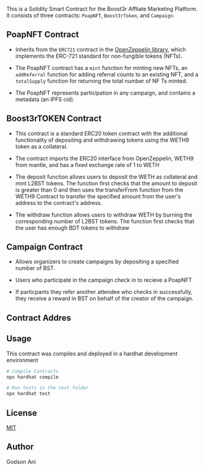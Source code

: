 This is a Solidity Smart Contract for the Boost3r Affliate Marketing Platform. It consists of three contracts: `PoapNFT`, `Boost3rToken`, and `Campaign`.

## PoapNFT Contract

- Inherits from the `ERC721` contract in the [OpenZeppelin library](), which implements the ERC-721 standard for non-fungible tokens (NFTs).

- The PoapNFT contract has a `mint` function for minting new NFTs, an `addReferral` function for adding referral counts to an existing NFT, and a `totalSupply` function for returning the total number of NF Ts minted.

- The PoapNFT represents participation in any campaign, and contains a metadata (an IPFS cid).

## Boost3rTOKEN Contract

- This contract is a standard ERC20 token contract with the additional functionality of depositing and withdrawing tokens using the WETH9 token as a collateral.

- The contract imports the ERC20 interface from OpenZeppelin, WETH9 from mantle, and has a fixed exchange rate of 1 to WETH

- The deposit function allows users to deposit the WETH as collateral and mint L2BST tokens. The function first checks that the amount to deposit is greater than 0 and then uses the transferFrom function from the WETH9 Contract to transfer the specified amount from the user's address to the contract's address.

- The withdraw function allows users to withdraw WETH by burning the corresponding number of L2BST tokens. The function first checks that the user has enough BDT tokens to withdraw

## Campaign Contract

- Allows organizers to create campaigns by depositing a specified number of BST.

- Users who participate in the campaign check in to recieve a PoapNFT

- If particpants they refer another attendee who checks in successfully, they receive a reward in BST on behalf of the creator of the campaign.

## Contract Addres

## Usage

This contract was compiles and deployed in a hardhat development environment

```bash
# Compile Contracts
npx hardhat compile

# Run tests in the test folder
npx hardhat test

```

## License

[MIT]()

## Author

Godson Ani
